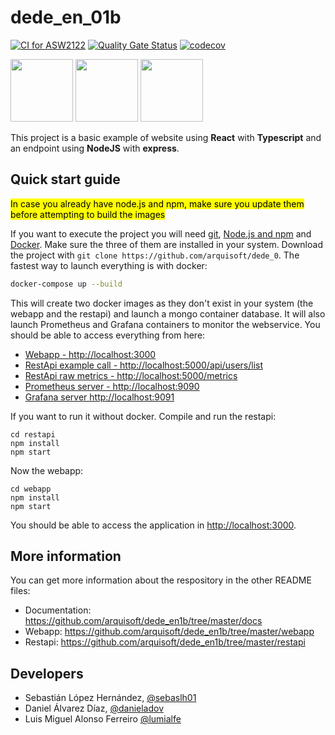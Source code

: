 # dede_en_01b

[![CI for ASW2122](https://github.com/Arquisoft/dede_en1b/actions/workflows/asw2122.yml/badge.svg)](https://github.com/Arquisoft/dede_en1b/actions/workflows/asw2122.yml)
[![Quality Gate Status](https://sonarcloud.io/api/project_badges/measure?project=Arquisoft_dede_en_01b&metric=alert_status)](https://sonarcloud.io/summary/new_code?id=Arquisoft_dede_en_01b)
[![codecov](https://codecov.io/gh/Arquisoft/dede_en1b/branch/master/graph/badge.svg?token=r1a8JeFXQN)](https://codecov.io/gh/Arquisoft/dede_en1b)

<p float="left">
<img src="https://blog.wildix.com/wp-content/uploads/2020/06/react-logo.jpg" height="100">
<img src="https://miro.medium.com/max/1200/0*RbmfNyhuBb8G3LWh.png" height="100">
<img src="https://miro.medium.com/max/365/1*Jr3NFSKTfQWRUyjblBSKeg.png" height="100">
</p>


This project is a basic example of website using **React** with **Typescript** and an endpoint using **NodeJS** with **express**.

## Quick start guide
<mark>In case you already have node.js and npm, make sure you update them before attempting to build the images</mark>

If you want to execute the project you will need [git](https://git-scm.com/downloads), [Node.js and npm](https://www.npmjs.com/get-npm) and [Docker](https://docs.docker.com/get-docker/). Make sure the three of them are installed in your system. Download the project with `git clone https://github.com/arquisoft/dede_0`. The fastest way to launch everything is with docker:
```bash
docker-compose up --build
```
This will create two docker images as they don't exist in your system (the webapp and the restapi) and launch a mongo container database. It will also launch Prometheus and Grafana containers to monitor the webservice. You should be able to access everything from here:
 - [Webapp - http://localhost:3000](http://localhost:3000)
 - [RestApi example call - http://localhost:5000/api/users/list](http://localhost:5000/api/users/list)
 - [RestApi raw metrics - http://localhost:5000/metrics](http://localhost:5000/metrics)
 - [Prometheus server - http://localhost:9090](http://localhost:9090)
 - [Grafana server http://localhost:9091](http://localhost:9091)
 
If you want to run it without docker. Compile and run the restapi:
```shell
cd restapi
npm install
npm start
```

Now the webapp:

```shell
cd webapp
npm install
npm start
```

You should be able to access the application in [http://localhost:3000](http://localhost:3000).

## More information
You can get more information about the respository in the other README files:
- Documentation: https://github.com/arquisoft/dede_en1b/tree/master/docs
- Webapp: https://github.com/arquisoft/dede_en1b/tree/master/webapp
- Restapi: https://github.com/arquisoft/dede_en1b/tree/master/restapi

## Developers
- Sebastián López Hernández, [@sebaslh01](https://github.com/sebaslh01)
- Daniel Álvarez Díaz, [@danieladov](https://github.com/danieladov)
- Luis Miguel Alonso Ferreiro [@lumialfe](https://github.com/lumialfe)

